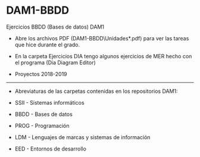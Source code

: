 # DAM1-BBDD
 Ejercicios BBDD (Bases de datos) DAM1

* Abre los archivos PDF (DAM1-BBDD\Unidades\*.pdf) para ver las tareas que hice durante el grado.
* En la carpeta Ejercicios DIA tengo algunos ejercicios de MER hecho con el programa (Dia Diagram Editor)

* Proyectos 2018-2019
*******************************************************************
* Abreviaturas de las carpetas contenidas en los repositorios DAM1:

* SSII - Sistemas informáticos
* BBDD - Bases de datos
* PROG - Programación
* LDM - Lenguajes de marcas y sistemas de información
* EED - Entornos de desarrollo